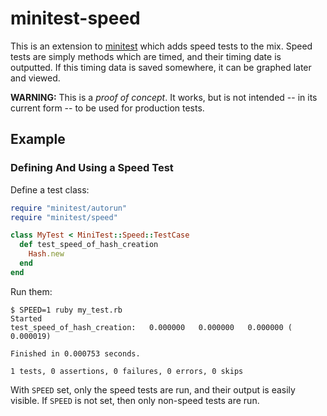 # minitest-speed

This is an extension to [minitest](https://github.com/seattlerb/minitest)
which adds speed tests to the mix. Speed tests are simply methods which are
timed, and their timing date is outputted. If this timing data is saved somewhere,
it can be graphed later and viewed.

**WARNING:** This is a _proof of concept_. It works, but is not intended --
in its current form -- to be used for production tests.

## Example

### Defining And Using a Speed Test

Define a test class:

```ruby
require "minitest/autorun"
require "minitest/speed"

class MyTest < MiniTest::Speed::TestCase
  def test_speed_of_hash_creation
    Hash.new
  end
end
```

Run them:

    $ SPEED=1 ruby my_test.rb
    Started
    test_speed_of_hash_creation:   0.000000   0.000000   0.000000 (  0.000019)

    Finished in 0.000753 seconds.

    1 tests, 0 assertions, 0 failures, 0 errors, 0 skips

With `SPEED` set, only the speed tests are run, and their output is easily visible.
If `SPEED` is not set, then only non-speed tests are run.

